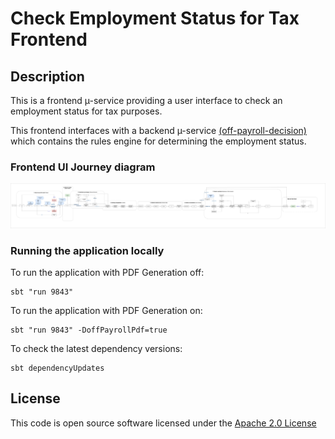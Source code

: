 # Check Employment Status for Tax Frontend

## Description

This is a frontend µ-service providing a user interface to check an employment status for tax purposes.

This frontend interfaces with a backend µ-service [(off-payroll-decision)](http://www.github.com/hmrc/off-payroll-decision) which contains the rules engine for determining the employment status.  

### Frontend UI Journey diagram

![CEST User Interface Journey](CEST_UI_Flow.jpg)

### Running the application locally
To run the application with PDF Generation off:

```
sbt "run 9843"

```

To run the application with PDF Generation on:

```
sbt "run 9843" -DoffPayrollPdf=true

```

To check the latest dependency versions:
```
sbt dependencyUpdates

```

## License
This code is open source software licensed under the [Apache 2.0 License]("http://www.apache.org/licenses/LICENSE-2.0.html")
